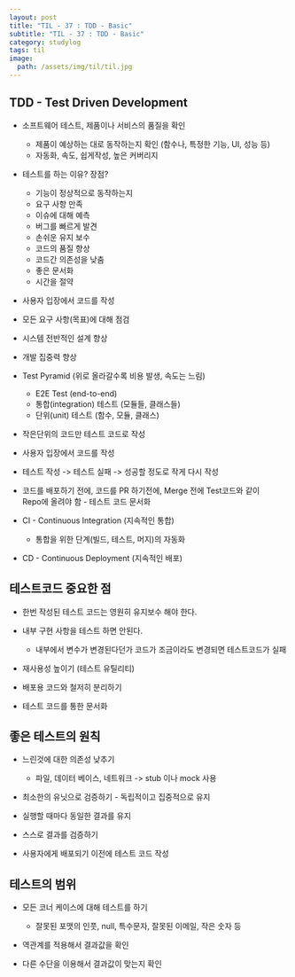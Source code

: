 ```yaml
---
layout: post
title: "TIL - 37 : TDD - Basic"
subtitle: "TIL - 37 : TDD - Basic"
category: studylog
tags: til
image:
  path: /assets/img/til/til.jpg
---
```


<!-- more -->
## TDD - Test Driven Development  

* 소프트웨어 테스트, 제품이나 서비스의 품질을 확인   
  * 제품이 예상하는 대로 동작하는지 확인 (함수나, 특정한 기능, UI, 성능 등)  
  * 자동화, 속도, 쉽게작성, 높은 커버리지  

* 테스트를 하는 이유? 장점?  
  * 기능이 정상적으로 동작하는지  
  * 요구 사항 만족  
  * 이슈에 대해 예측  
  * 버그를 빠르게 발견  
  * 손쉬운 유지 보수  
  * 코드의 품질 향상  
  * 코드간 의존성을 낮춤  
  * 좋은 문서화  
  * 시간을 절약  

* 사용자 입장에서 코드를 작성  

* 모든 요구 사항(목표)에 대해 점검  

* 시스템 전반적인 설계 향상  

* 개발 집중력 향상  

* Test Pyramid (위로 올라갈수록 비용 발생, 속도는 느림)  
  * E2E Test (end-to-end)  
  * 통합(integration) 테스트 (모듈들, 클래스들)  
  * 단위(unit) 테스트 (함수, 모듈, 클래스)  

* 작은단위의 코드만 테스트 코드로 작성  

* 사용자 입장에서 코드를 작성  

* 테스트 작성 -> 테스트 실패 -> 성공할 정도로 작게 다시 작성  

* 코드를 배포하기 전에, 코드를 PR 하기전에, Merge 전에 Test코드와 같이  
Repo에 올려야 함 - 테스트 코드 문서화  

* CI - Continuous Integration (지속적인 통합)  
  * 통합을 위한 단계(빌드, 테스트, 머지)의 자동화  

* CD - Continuous Deployment (지속적인 배포)  


## 테스트코드 중요한 점  

* 한번 작성된 테스트 코드는 영원히 유지보수 해야 한다.  

* 내부 구현 사항을 테스트 하면 안된다.  
  * 내부에서 변수가 변경된다던가 코드가 조금이라도 변경되면 테스트코드가 실패  

* 재사용성 높이기 (테스트 유틸리티)

* 배포용 코드와 철저히 분리하기

* 테스트 코드를 통한 문서화

## 좋은 테스트의 원칙  

* 느린것에 대한 의존성 낮추기  
  * 파일, 데이터 베이스, 네트워크 -> stub 이나 mock 사용  

* 최소한의 유닛으로 검증하기 - 독립적이고 집중적으로 유지  

* 실행할 때마다 동일한 결과를 유지  

* 스스로 결과를 검증하기  

* 사용자에게 배포되기 이전에 테스트 코드 작성  

## 테스트의 범위  

* 모든 코너 케이스에 대해 테스트를 하기  
  * 잘못된 포맷의 인풋, null, 특수문자, 잘못된 이메일, 작은 숫자 등  

* 역관계를 적용해서 결과값을 확인  

* 다른 수단을 이용해서 결과값이 맞는지 확인  
